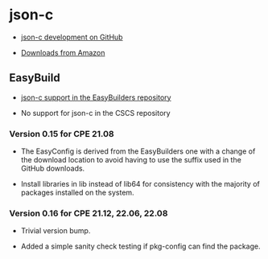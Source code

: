 # json-c

  * [json-c development on GitHub](https://github.com/json-c/json-c)

  * [Downloads from Amazon](https://s3.amazonaws.com/json-c_releases/releases/index.html)


## EasyBuild

  * [json-c support in the EasyBuilders repository]()

  * No support for json-c in the CSCS repository


### Version 0.15 for CPE 21.08

  * The EasyConfig is derived from the EasyBuilders one with a change of
    the download location to avoid having to use the suffix used in the
    GitHub downloads.

  * Install libraries in lib instead of lib64 for consistency with the
    majority of packages installed on the system.

    
### Version 0.16 for CPE 21.12, 22.06, 22.08
    
  * Trivial version bump.

  * Added a simple sanity check testing if pkg-config can find the package.

 